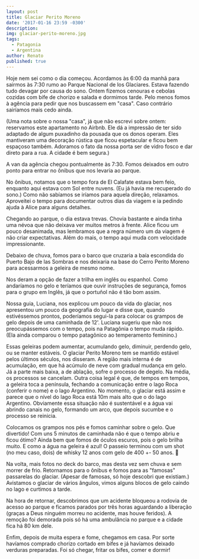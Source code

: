 ```yaml
---
layout: post
title: Glaciar Perito Moreno
date: '2017-01-16 23:59 -0300'
description: 
img: glaciar-perito-moreno.jpg
tags:
  - Patagonia
  - Argentina
author: Renato
published: true
---
```


Hoje nem sei como o dia começou. Acordamos às 6:00 da manhã para sairmos às
7:30 rumo ao Parque Nacional de los Glaciares. Estava fazendo tudo devagar por
causa do sono. Ontem fizemos cenouras e cebolas cozidas com bife de chorizo
e salada e dormimos tarde. Pelo menos fomos à agência para pedir que nos
buscassem em "casa". Caso contrário sairíamos mais cedo ainda. 

(Uma nota sobre o nossa "casa", já que não escrevi sobre ontem: reservamos este
apartamento no Airbnb. Ele dá a impressão de ter sido adaptado de algum
puxadinho da pousada que os donos operam. Eles mantiveram uma decoração rústica
que ficou espetacular e ficou bem espaçoso também. Adoramos o fato da nossa
porta ser de vidro fosco e dar direto para a rua. A cidade é bem segura.)

A van da agência chegou pontualmente às 7:30. Fomos deixados em outro ponto
para entrar no ônibus que nos levaria ao parque.

No ônibus, notamos que o tempo fora de El Calafate estava bem feio, enquanto
aqui estava com Sol entre nuvens. (Eu já havia me recuperado do sono.) Como não
sabíamos se iríamos para aquela direção, relaxamos. Aproveitei o tempo para
documentar outros dias da viagem e ia pedindo ajuda à Alice para alguns
detalhes. 

Chegando ao parque, o dia estava trevas. Chovia bastante e ainda tinha uma
névoa que não deixava ver muitos metros à frente. Alice ficou um pouco
desanimada, mas lembramos que a regra número um da viagem é não criar
expectativas. Além do mais, o tempo aqui muda com velocidade impressionante.

Debaixo de chuva, fomos para o barco que cruzaria a baía escondida do Puerto
Bajo de las Sombras e nos deixaria na base do Cerro Perito Moreno para
acessarmos a geleira de mesmo nome. 

Nos deram a opção de fazer a trilha em inglês ou espanhol. Como andaríamos no
gelo e teríamos que ouvir instruções de segurança, fomos para o grupo em
Inglês, já que o portuñol não é tão bom assim. 

Nossa guia, Luciana, nos explicou um pouco da vida do glaciar, nos apresentou
um pouco da geografia do lugar e disse que, quando estivéssemos prontos,
poderíamos segui-la para colocar os grampos de gelo depois de uma caminhada de
12'. Luciana sugeriu que não nos preocupássemos com o tempo, pois na Patagônia
o tempo muda rápido. (Ela ainda comparou o tempo patagônico ao temperamento
feminino.)

Essas geleiras podem aumentar, acumulando gelo, diminuir, perdendo gelo, ou se
manter estáveis. O glaciar Perito Moreno tem se mantido estável pelos últimos
séculos, nos disseram. A região mais interna é de acumulação, em que há acúmulo
de neve com gradual mudança em gelo. Já a parte mais baixa, a de ablação, sofre
o processo de degelo. Na média, os processos se cancelam. Outra coisa legal
é que, de tempos em tempos, a geleira toca a península, fechando a comunicação
entre o lago Roca (conferir o nome) e o lago Argentino. No momento, o glaciar
está assim e parece que o nível do lago Roca está 10m mais alto que o do lago
Argentino. Obviamente essa situação não é sustentável e a água vai abrindo
canais no gelo, formando um arco, que depois sucumbe e o processo se reinicia.

Colocamos os grampos nos pés e fomos caminhar sobre o gelo. Que divertido! Com
uns 5 minutos de caminhada não é que o tempo abriu e ficou ótimo? Ainda bem que
fomos de óculos escuros, pois o gelo brilha muito. E como a água na geleira
é azul! O passeio terminou com um shot (no meu caso, dois) de whisky 12 anos
com gelo de 400 +- 50 anos. 🥃

Na volta, mais fotos no deck do barco, mas desta vez sem chuva e sem morrer de
frio. Retornamos para o ônibus e fomos para as "famosas" passarelas do glaciar.
(Apesar de famosas, só hoje descobri que existiam.) Avistamos o glaciar de
vários ângulos, vimos alguns blocos de gelo caindo no lago e curtimos a tarde. 

Na hora de retornar, descobrimos que um acidente bloqueou a rodovia de acesso
ao parque e ficamos parados por três horas aguardando a liberação (graças
a Deus ninguém morreu no acidente, mas houve feridos). A remoção foi demorada
pois só há uma ambulância no parque e a cidade fica há 80 km dele.

Enfim, depois de muita espera e fome, chegamos em casa. Por sorte havíamos
comprado chorizo cortado em bifes e já havíamos deixado verduras preparadas.
Foi só chegar, fritar os bifes, comer e dormir! 

